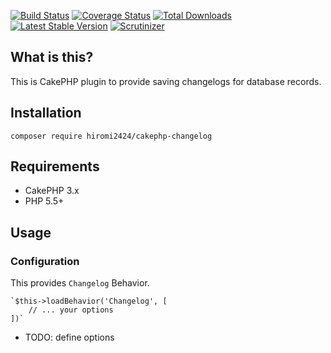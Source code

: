 [![Build Status](https://img.shields.io/travis/hiromi2424/cakephp-changelog/master.svg?style=flat-square)](https://travis-ci.org/hiromi2424/cakephp-changelog)
[![Coverage Status](https://img.shields.io/codecov/c/github/hiromi2424/cakephp-changelog.svg?style=flat-square)](https://codecov.io/github/hiromi2424/cakephp-changelog)
[![Total Downloads](https://img.shields.io/packagist/dt/hiromi2424/cakephp-changelog.svg?style=flat-square)](https://packagist.org/packages/hiromi2424/cakephp-changelog)
[![Latest Stable Version](https://img.shields.io/packagist/v/hiromi2424/cakephp-changelog.svg?style=flat-square)](https://packagist.org/packages/hiromi2424/cakephp-changelog)
[![Scrutinizer](https://img.shields.io/scrutinizer/g/hiromi2424/cakephp-changelog.svg)](https://scrutinizer-ci.com/g/hiromi2424/cakephp-changelog/)

## What is this?

This is CakePHP plugin to provide saving changelogs for database records.

## Installation

```
composer require hiromi2424/cakephp-changelog
```

## Requirements

* CakePHP 3.x
* PHP 5.5+

## Usage

### Configuration

This provides `Changelog` Behavior.

    `$this->loadBehavior('Changelog', [
        // ... your options
    ])`

- TODO: define options

